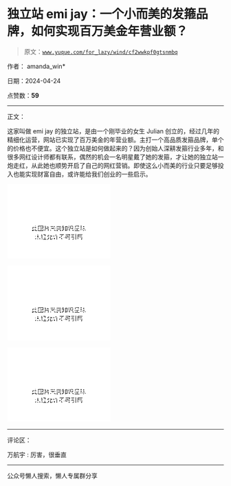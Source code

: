 # 独立站 emi jay：一个小而美的发箍品牌，如何实现百万美金年营业额？

> 原文：[`www.yuque.com/for_lazy/wind/cf2wwkpf0gtsnmbq`](https://www.yuque.com/for_lazy/wind/cf2wwkpf0gtsnmbq)

作者： amanda_win*

日期：2024-04-24

点赞数：**59**

* * *

正文：

这家叫做 emi
jay 的独立站，是由一个刚毕业的女生 Julian 创立的，经过几年的精细化运营，网站已实现了百万美金的年营业额。主打一个高品质发箍品牌，单个的价格也不便宜。这个独立站是如何做起来的？因为创始人深耕发箍行业多年，和很多网红设计师都有联系，偶然的机会一名明星戴了她的发箍，才让她的独立站一炮走红，从此她也顺势开启了自己的网红营销。即使这么小而美的行业只要足够投入也能实现财富自由，或许能给我们创业的一些启示。

![](img/ba58655a13d1109d8dd79d5c2f72a808.png)

![](img/ff6b4aa743581ea17f0b24a2ecb3bfce.png)

![](img/7bf1062f7abb8ea51de5bc795729b302.png)

* * *

评论区：

万航宇 : 厉害，很垂直

* * *

公众号懒人搜索，懒人专属群分享